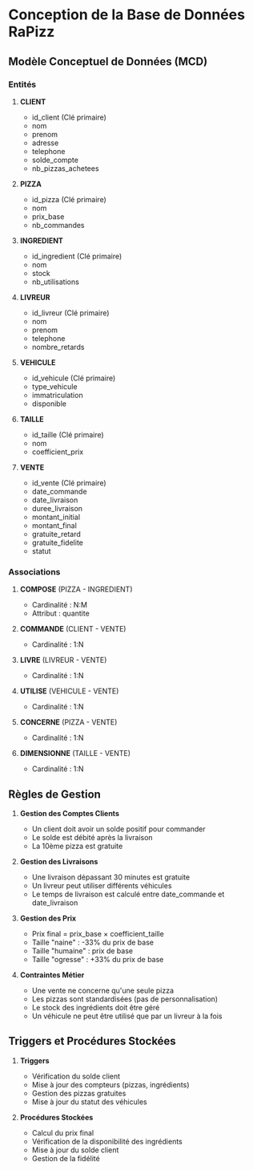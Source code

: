 # Conception de la Base de Données RaPizz

## Modèle Conceptuel de Données (MCD)

### Entités

1. **CLIENT**
   - id_client (Clé primaire)
   - nom
   - prenom
   - adresse
   - telephone
   - solde_compte
   - nb_pizzas_achetees

2. **PIZZA**
   - id_pizza (Clé primaire)
   - nom
   - prix_base
   - nb_commandes

3. **INGREDIENT**
   - id_ingredient (Clé primaire)
   - nom
   - stock
   - nb_utilisations

4. **LIVREUR**
   - id_livreur (Clé primaire)
   - nom
   - prenom
   - telephone
   - nombre_retards

5. **VEHICULE**
   - id_vehicule (Clé primaire)
   - type_vehicule
   - immatriculation
   - disponible

6. **TAILLE**
   - id_taille (Clé primaire)
   - nom
   - coefficient_prix

7. **VENTE**
   - id_vente (Clé primaire)
   - date_commande
   - date_livraison
   - duree_livraison
   - montant_initial
   - montant_final
   - gratuite_retard
   - gratuite_fidelite
   - statut

### Associations

1. **COMPOSE** (PIZZA - INGREDIENT)
   - Cardinalité : N:M
   - Attribut : quantite

2. **COMMANDE** (CLIENT - VENTE)
   - Cardinalité : 1:N

3. **LIVRE** (LIVREUR - VENTE)
   - Cardinalité : 1:N

4. **UTILISE** (VEHICULE - VENTE)
   - Cardinalité : 1:N

5. **CONCERNE** (PIZZA - VENTE)
   - Cardinalité : 1:N

6. **DIMENSIONNE** (TAILLE - VENTE)
   - Cardinalité : 1:N

## Règles de Gestion

1. **Gestion des Comptes Clients**
   - Un client doit avoir un solde positif pour commander
   - Le solde est débité après la livraison
   - La 10ème pizza est gratuite

2. **Gestion des Livraisons**
   - Une livraison dépassant 30 minutes est gratuite
   - Un livreur peut utiliser différents véhicules
   - Le temps de livraison est calculé entre date_commande et date_livraison

3. **Gestion des Prix**
   - Prix final = prix_base × coefficient_taille
   - Taille "naine" : -33% du prix de base
   - Taille "humaine" : prix de base
   - Taille "ogresse" : +33% du prix de base

4. **Contraintes Métier**
   - Une vente ne concerne qu'une seule pizza
   - Les pizzas sont standardisées (pas de personnalisation)
   - Le stock des ingrédients doit être géré
   - Un véhicule ne peut être utilisé que par un livreur à la fois

## Triggers et Procédures Stockées

1. **Triggers**
   - Vérification du solde client
   - Mise à jour des compteurs (pizzas, ingrédients)
   - Gestion des pizzas gratuites
   - Mise à jour du statut des véhicules

2. **Procédures Stockées**
   - Calcul du prix final
   - Vérification de la disponibilité des ingrédients
   - Mise à jour du solde client
   - Gestion de la fidélité 
